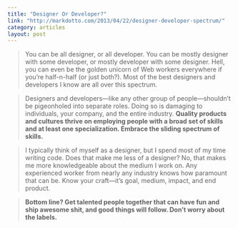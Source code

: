 ```yaml
---
title: "Designer Or Developer?"
link: "http://markdotto.com/2013/04/22/designer-developer-spectrum/"
category: articles
layout: post
---
```


> You can be all designer, or all developer. You can be mostly designer with
> some developer, or mostly developer with some designer. Hell, you can even be
> the golden unicorn of Web workers everywhere if you’re half-n-half (or just
> both?). Most of the best designers and developers I know are all over this
> spectrum.

> Designers and developers—like any other group of people—shouldn’t be
> pigeonholed into separate roles. Doing so is damaging to individuals, your
> company, and the entire industry. **Quality products and cultures thrive on
> employing people with a broad set of skills and at least one specialization.
> Embrace the sliding spectrum of skills.**

> I typically think of myself as a designer, but I spend most of my time writing
> code. Does that make me less of a designer? No, that makes me more
> knowledgeable about the medium I work on. Any experienced worker from nearly
> any industry knows how paramount that can be. Know your craft—it’s goal,
> medium, impact, and end product.

> **Bottom line? Get talented people together that can have fun and ship awesome
shit, and good things will follow. Don’t worry about the labels.**

